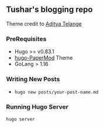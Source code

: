 ## Tushar's blogging repo

Theme credit to [Aditya Telange](https://github.com/adityatelange/hugo-PaperMod)

### PreRequisites
- Hugo >= v0.83.1
- [hugo-PaperMod](https://github.com/adityatelange/hugo-PaperMod) Theme
- GoLang > 1.16
### Writing New Posts
- `hugo new posts/your-post-name.md`


### Running Hugo Server
`hugo server`